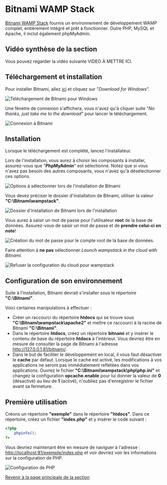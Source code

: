# Bitnami WAMP Stack

[Bitnami WAMP Stack](https://bitnami.com/stack/wamp) fournis un environnement de développement WAMP complet, entièrement intégré et prêt à fonctionner. Outre PHP, MySQL et Apache, il inclut également phpMyAdmin.

## Vidéo synthèse de la section

Vous pouvez regarder la vidéo suivante VIDEO À METTRE ICI.

## Téléchargement et installation

Pour installer Bitnami, allez [ici](https://bitnami.com/stack/wamp/installer) et cliquez sur "_Download for Windows_".

![Téléchargement de Bitnami pour Windows](../images/download-for-windows-bitnami.PNG)

Une fênetre de connexion s'affichera, vous n'avez qu'à cliquer suite "_No thanks, just take me to the download_" pour lancer le téléchargement.

![Connexion à Bitnami](../images/connexion-bitnami.PNG)

## Installation

Lorsque le téléchargement est complété, lancez l'installateur.

Lors de l'installation, vous aurez à choisir les composants à installer, assurez-vous que "__PhpMyAdmin__" est sélectionné. Notez que si vous n'avez pas besoin des autres composants, vous n'avez qu'à désélectionner ces options.

![Options à sélectionner lors de l'installation de Bitnami](../images/options-installation-bitnami.PNG)

Vous devez préciser le dossier d'installation de Bitnami, utiliser la valeur __"C:\Bitnami\wampstack"__.

![Dossier d'installation de Bitnami lors de l'installation](../images/dossier-installation-bitnami.PNG)

Vous aurez à saisir un mot de passe pour l'utilisateur __root__ de la base de données. Assurez-vous de saisir un mot de passe et de __prendre celui-ci en note__!

![Création du mot de passe pour le compte root de la base de données.](../images/creation-pw-root.PNG)

Faire attention à __ne pas__ sélectionner _Launch wampstack in the cloud with Bitnami_.

![Refuser la configuration du cloud pour wampstack](../images/cloud-wampstack.PNG)

## Configuration de son environnement

Suite à l'installation, Bitnami devrait s'installer sous le répertoire __"C:\Bitnami"__.

Voici certaines manipulations à effectuer :

- Créer un raccourci du répertoire __htdocs__ qui se trouve sous __"C:\Bitnami\wampstack\apache2"__ et mettre ce raccourci à la racine de Bitnami __"C:\Bitnami\"__.
- Dans le répertoire __htdocs__, créez un répertoire __bitnami__ et y insérer le contenu de base du répertoire __htdocs__ à l'intérieur. Vous devriez être en mesure de consulter la page de Bitnami à l'adresse <http://127.0.0.1:81/bitnami/>.
- Dans le but de faciliter le développement en local, il vous faut désactiver le __cache__ par défaut. Lorsque le cache est activé, les modifications à vos applications ne seront pas immédiatement reflétées dans vos applications. Ouvrez le fichier __"C:\Bitnami\wampstack\php\php.ini"__ et changez la configuration __opcache.enable__ pour lui donner la valeur de __0__ (désactivé) au lieu de __1__ (activé), n'oubliez pas d'enregistrer le fichier avant sa fermeture.

## Première utilisation

Créons un répertoire __"exemple"__ dans le répertoire __"htdocs"__. Dans ce répertoire, créez un fichier __"index.php"__ et y insérer le code suivant :

``` php
<?php
    phpinfo();
?>
```

Vous devriez maintenant être en mesure de naviguer à l'adresse : <http://localhost:81/exemple/index.php> et voir devriez voir  les informations sur la configuration de PHP.

![Configuration de PHP](../images/configuration-php.PNG)

[Revenir à la page principale de la section](README.md)
